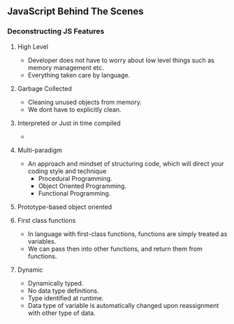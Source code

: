 ## JavaScript Behind The Scenes

### Deconstructing JS Features

1. High Level

    - Developer does not have to worry about low level things such as memory management etc.
    - Everything taken care by language.

2. Garbage Collected

    - Cleaning unused objects from memory.
    - We dont have to explicitly clean.

3. Interpreted or Just in time compiled

    -

4. Multi-paradigm

    - An approach and mindset of structuring code, which will direct your coding style and technique
        - Procedural Programming.
        - Object Oriented Programming.
        - Functional Programming.

5. Prototype-based object oriented

6. First class functions

    - In language with first-class functions, functions are simply treated as variables.
    - We can pass then into other functions, and return them from functions.

7. Dynamic

    - Dynamically typed.
    - No data type definitions.
    - Type identified at runtime.
    - Data type of variable is automatically changed upon reassignment with other type of data.
